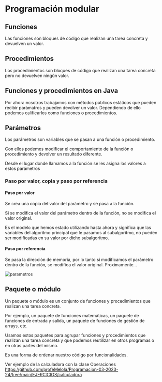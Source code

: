 # Programación modular

## Funciones

Las funciones son bloques de código que realizan una tarea concreta y devuelven un valor.

## Procedimientos

Los procedimientos son bloques de código que realizan una tarea concreta pero no devuelven ningún valor.

## Funciones y procedimientos en Java

Por ahora nosotros trabajamos con métodos públicos estáticos que pueden recibir parámatros y pueden devolver un valor. Dependiendo de ello podemos calificarlos como funciones o procedimientos.

## Parámetros

Los parámetros son variables que se pasan a una función o procedimiento. 

Con ellos podemos modificar el comportamiento de la función o procedimiento y devolver un resultado diferente. 

Desde el lugar donde llamamos a la función se les asigna los valores a estos parámetros

### Paso por valor, copia y paso por referencia

#### Paso por valor
Se crea una copia del valor del parámetro y se pasa a la función. 

Si se modifica el valor del parámetro dentro de la función, no se modifica el valor original. 

Es el modelo que hemos estado utilizando hasta ahora y significa que las variables del algoritmo principal que le pasamos al subalgoritmo, no pueden ser modificadas en su valor por dicho subalgoritmo.

#### Paso por referencia

Se pasa la dirección de memoria, por lo tanto si modificamos el parámetro dentro de la función, se modifica el valor original. Proximamente...

![parametros](https://github.com/profeMelola/Programacion-03-2023-24/assets/91023374/a1ff824e-2f2c-4782-b56e-9260a731d527)

## Paquete o módulo

Un paquete o módulo es un conjunto de funciones y procedimientos que realizan una tarea concreta. 

Por ejemplo, un paquete de funciones matemáticas, un paquete de funciones de entrada y salida, un paquete de funciones de gestión de arrays, etc. 

Usamos estos paquetes para agrupar funciones y procedimientos que realizan una tarea concreta y que podemos reutilizar en otros programas o en otras partes del mismo. 

Es una forma de ordenar nuestro código por funcionalidades.

Ver ejemplo de la calculadora con la clase Operaciones https://github.com/profeMelola/Programacion-03-2023-24/tree/main/EJERCICIOS/calculadora

